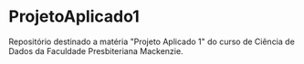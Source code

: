 # ProjetoAplicado1
Repositório destinado a matéria "Projeto Aplicado 1" do curso de Ciência de Dados da Faculdade Presbiteriana Mackenzie. 

